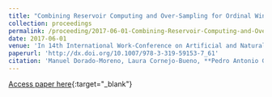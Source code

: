 ```yaml
---
title: "Combining Reservoir Computing and Over-Sampling for Ordinal Wind Power Ramp Prediction"
collection: proceedings
permalink: /proceeding/2017-06-01-Combining-Reservoir-Computing-and-Over-Sampling-for-Ordinal-Wind-Power-Ramp-Prediction
date: 2017-06-01
venue: 'In 14th International Work-Conference on Artificial and Natural Neural Networks (IWANN2017)'
paperurl: 'http://dx.doi.org/10.1007/978-3-319-59153-7_61'
citation: 'Manuel Dorado-Moreno, Laura Cornejo-Bueno, **Pedro Antonio Gutiérrez, **Luis Prieto, Sancho Salcedo-Sanz, César Hervás-Martínez, &quot;Combining Reservoir Computing and Over-Sampling for Ordinal Wind Power Ramp Prediction.&quot; In 14th International Work-Conference on Artificial and Natural Neural Networks (IWANN2017), Lecture Notes in Computer Science (LNCS), Vol. 10305, 2017, Cádiz, Spain, pp.708-719.'
---
```

[Access paper here](http://dx.doi.org/10.1007/978-3-319-59153-7_61){:target="_blank"}
